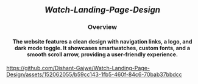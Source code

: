 ## __*<div align="center"> Watch-Landing-Page-Design </div>*__

### <div align="center"> Overview </div>

####  <div align="center"> The website features a clean design with navigation links, a logo, and dark mode toggle. It showcases smartwatches, custom fonts, and a smooth scroll arrow, providing a user-friendly experience. </div>

https://github.com/Dishant-Gajwe/Watch-Landing-Page-Design/assets/152062055/b59cc143-1fb5-460f-84c6-70bab37bbdcc

